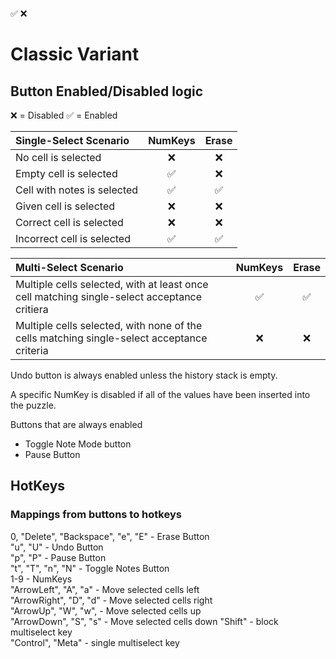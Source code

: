 ✅ ❌

# Classic Variant

## Button Enabled/Disabled logic

❌ = Disabled ✅ = Enabled

| Single-Select Scenario      | NumKeys | Erase |
| :-------------------------- | :-----: | :---: |
| No cell is selected         |   ❌    |  ❌   |
| Empty cell is selected      |   ✅    |  ❌   |
| Cell with notes is selected |   ✅    |  ✅   |
| Given cell is selected      |   ❌    |  ❌   |
| Correct cell is selected    |   ❌    |  ❌   |
| Incorrect cell is selected  |   ✅    |  ✅   |

| Multi-Select Scenario                                                                       | NumKeys | Erase |
| :------------------------------------------------------------------------------------------ | :-----: | :---: |
| Multiple cells selected, with at least once cell matching single-select acceptance critiera |   ✅    |  ✅   |
| Multiple cells selected, with none of the cells matching single-select acceptance criteria  |   ❌    |  ❌   |

Undo button is always enabled unless the history stack is empty.

A specific NumKey is disabled if all of the values have been inserted into the puzzle.

Buttons that are always enabled

- Toggle Note Mode button
- Pause Button

## HotKeys

### Mappings from buttons to hotkeys

0, "Delete", "Backspace", "e", "E" - Erase Button  
"u", "U" - Undo Button  
"p", "P" - Pause Button  
"t", "T", "n", "N" - Toggle Notes Button  
1-9 - NumKeys  
"ArrowLeft", "A", "a" - Move selected cells left  
"ArrowRight", "D", "d" - Move selected cells right  
"ArrowUp", "W", "w", - Move selected cells up  
"ArrowDown", "S", "s" - Move selected cells down
"Shift" - block multiselect key  
"Control", "Meta" - single multiselect key
